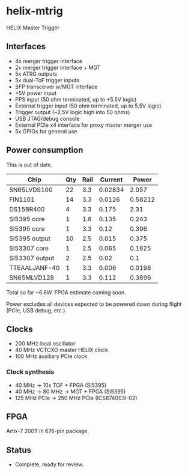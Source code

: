 # helix-mtrig
HELIX Master Trigger

## Interfaces

* 4x merger trigger interface
* 2x merger trigger interface + MGT
* 5x ATRG outputs
* 5x dual-ToF trigger inputs
* SFP transceiver w/MGT interface
* +5V power input
* PPS input (50 ohm terminated, up to +5.5V logic)
* External trigger input (50 ohm terminated, up to 5.5V logic)
* Trigger output (~2.5V logic high into 50 ohms)
* USB JTAG/debug console
* External PCIe x4 interface for proxy master merger use
* 5x GPIOs for general use

## Power consumption

This is out of date.

| Chip | Qty | Rail |	Current |	Power |
| ---- | --- | ---- | ------- | ----- | 
| SN65LVDS100 |	22 |	3.3 |	0.02834 |	2.057 |
| FIN1101 | 14 | 3.3 | 0.0126 | 0.58212 |
| DS15BR400 | 4 | 3.3 | 0.175 | 2.31 |
| SI5395 core |	1  |	1.8	| 0.135	| 0.243 |
| SI5395 core	| 1  |	3.3	| 0.12	| 0.396 |
| SI5395 output |	10 | 2.5 |	0.015	| 0.375 |
| SI53307 core | 1 |	2.5	| 0.065	| 0.1625 |
| SI53307 output | 2	| 2.5 |	0.02	| 0.1 |
| TTEAALJANF-40 |	1	| 3.3	| 0.006	| 0.0198 |
| SN65MLVD128	| 1	| 3.3 |	0.112	| 0.3696 |

Total so far ~6.6W. FPGA estimate coming soon.

Power excludes all devices expected to be powered down during flight (PCIe, USB debug, etc.).

## Clocks

* 200 MHz local oscillator
* 40 MHz VCTCXO master HELIX clock
* 100 MHz auxiliary PCIe clock

### Clock synthesis

* 40 MHz -> 10x TOF + FPGA (SI5395)
* 40 MHz -> 80 MHz -> MGT + FPGA (SI5395)
* 125 MHz PCIe -> 250 MHz PCIe (ICS874003I-02)

## FPGA

Artix-7 200T in 676-pin package.

## Status

* Complete, ready for review.
